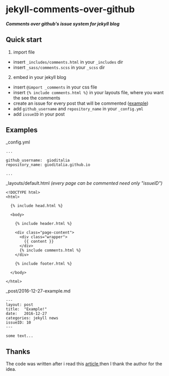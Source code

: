 # jekyll-comments-over-github
##### Comments over github's issue system for jekyll blog

## Quick start
1. import file
 * insert `_includes/comments.html` in your `_includes` dir
 * insert `_sass/comments.scss` in your `_scss` dir

2. embed in your jekyll blog
 * insert `@import _comments` in your css file
 * insert `{% include comments.html %}` in your layouts file, where you want the see the comments
 * create an issue for every post that will be commented ([example][example_issue])
 * add `github_username` and `repository_name` in your `_config.yml`
 * add `issueID` in your post

## Examples

  _config.yml
  ```
  ...

  github_username:  gioditalia
  repository_name: gioditalia.github.io

  ...
  ```

  _layouts/default.html *(every page can be commented need only "issueID")*
  ```
  <!DOCTYPE html>
  <html>

    {% include head.html %}

    <body>

      {% include header.html %}

      <div class="page-content">
        <div class="wrapper">
          {{ content }}
        </div>
        {% include comments.html %}
      </div>

      {% include footer.html %}

    </body>

  </html>
  ```

  _post/2016-12-27-example.md
  ```
  ---
  layout: post
  title:  "Example!"
  date:   2016-12-27
  categories: jekyll news
  issueID: 10
  ---

  some text...
  ```

## Thanks
The code was written after i read this [article][ivanzuzak.info],then I thank the author for the idea.

 [ivanzuzak.info]: http://ivanzuzak.info/2011/02/18/github-hosted-comments-for-github-hosted-blogs.html
 [example_issue]: https://github.com/gioditalia/gioditalia.github.io/issues/1
